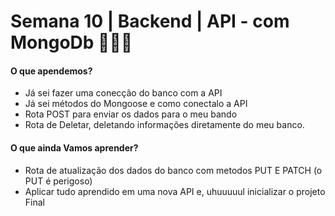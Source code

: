 # Semana 10 | Backend | API - com MongoDb 👩🏽‍💻

#### O que apendemos? 
 
 - Já sei fazer uma conecção do banco com a API 
 - Já sei métodos do Mongoose e como conectalo a API 
 - Rota POST para enviar os dados para o meu bando
 - Rota de Deletar, deletando informações diretamente do meu banco.


#### O que ainda Vamos aprender? 
- Rota de atualização dos dados do banco com metodos PUT E PATCH (o PUT é perigoso)
- Aplicar tudo aprendido em uma nova API e, uhuuuuul inicializar o projeto Final 


